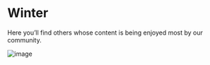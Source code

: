 # Winter

Here you’ll find others whose content is being enjoyed most by our community.

![image](https://github.com/user-attachments/assets/0d4c4280-d423-44aa-ba14-1f4658034ceb)
